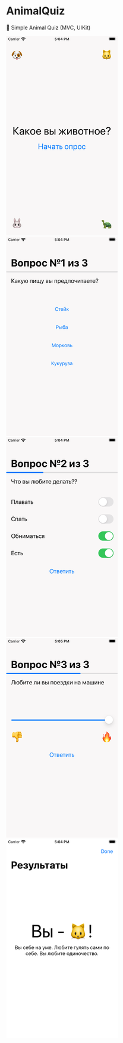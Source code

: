# AnimalQuiz

🎉 Simple Animal Quiz (MVC, UIKit)

<img src="screenShots/1.png" width="300">
<img src="screenShots/2.png" width="300">
<img src="screenShots/3.png" width="300">
<img src="screenShots/4.png" width="300">
<img src="screenShots/5.png" width="300">
